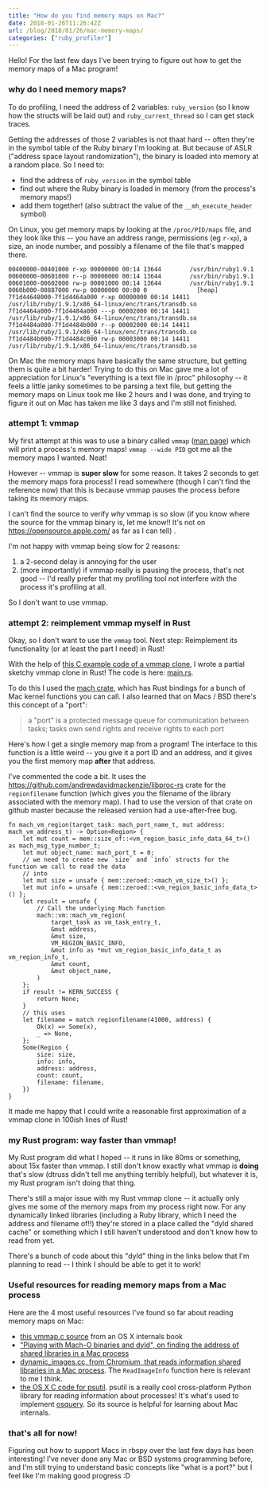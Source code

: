 ```yaml
---
title: "How do you find memory maps on Mac?"
date: 2018-01-26T11:26:42Z
url: /blog/2018/01/26/mac-memory-maps/
categories: ["ruby_profiler"]
---
```


Hello! For the last few days I've been trying to figure out how to get the memory maps of a Mac
program!

### why do I need memory maps?

To do profiling, I need the address of 2 variables: `ruby_version` (so I know how the structs will
be laid out) and `ruby_current_thread` so I can get stack traces.

Getting the addresses of those 2 variables is not thaat hard -- often they're in the symbol table of
the Ruby binary I'm looking at. But because of ASLR ("address space layout randomization"), the
binary is loaded into memory at a random place. So I need to:

* find the address of `ruby_version` in the symbol table
* find out where the Ruby binary is loaded in memory (from the process's memory maps!)
* add them together! (also subtract the value of the `__mh_execute_header` symbol)

On Linux, you get memory maps by looking at the `/proc/PID/maps` file, and they look like this --
you have an address range, permissions (eg `r-xp`), a size, an inode number, and possibly a filename
of the file that's mapped there.

```
00400000-00401000 r-xp 00000000 00:14 13644        /usr/bin/ruby1.9.1
00600000-00601000 r--p 00000000 00:14 13644        /usr/bin/ruby1.9.1
00601000-00602000 rw-p 00001000 00:14 13644        /usr/bin/ruby1.9.1
0060b000-00887000 rw-p 00000000 00:00 0              [heap]
7f1d44648000-7f1d4464a000 r-xp 00000000 00:14 14411  /usr/lib/ruby/1.9.1/x86_64-linux/enc/trans/transdb.so
7f1d4464a000-7f1d4484a000 ---p 00002000 00:14 14411  /usr/lib/ruby/1.9.1/x86_64-linux/enc/trans/transdb.so
7f1d4484a000-7f1d4484b000 r--p 00002000 00:14 14411  /usr/lib/ruby/1.9.1/x86_64-linux/enc/trans/transdb.so
7f1d4484b000-7f1d4484c000 rw-p 00003000 00:14 14411  /usr/lib/ruby/1.9.1/x86_64-linux/enc/trans/transdb.so
```

On Mac the memory maps have basically the same structure, but getting them is quite a bit harder!
Trying to do this on Mac gave me a lot of appreciation for Linux's "everything is a text file in
/proc" philosophy -- it feels a little janky sometimes to be parsing a text file, but getting the
memory maps on Linux took me like 2 hours and I was done, and trying to figure it out on Mac has
taken me like 3 days and I'm still not finished.

### attempt 1: vmmap

My first attempt at this was to use a binary called `vmmap` ([man page](https://developer.apple.com/legacy/library/documentation/Darwin/Reference/ManPages/man1/vmmap.1.html)) which will print a process's memory
maps! `vmmap --wide PID` got me all the memory maps I wanted. Neat!

However -- vmmap is **super slow** for some reason. It takes 2 seconds to get the memory maps fora
process! I read somewhere (though I can't find the reference now) that this is because vmmap pauses
the process before taking its memory maps.

I can't find the source to verify *why* vmmap is so slow (if you know where the source for the vmmap
binary is, let me know!! It's not on https://opensource.apple.com/ as far as I can tell) .

I'm not happy with vmmap being slow for 2 reasons:

1. a 2-second delay is annoying for the user
2. (more importantly) if vmmap really is pausing the process, that's not good -- I'd really prefer
   that my profiling tool not interfere with the process it's profiling at all.

So I don't want to use vmmap.

### attempt 2: reimplement vmmap myself in Rust

Okay, so I don't want to use the `vmmap` tool. Next step: Reimplement its functionality (or at least
the part I need) in Rust!

With the help of [this C example code of a vmmap clone](http://www.newosxbook.com/src.jl?tree=listings&file=12-1-vmmap.c), I wrote a partial sketchy vmmap clone in
Rust! The code is here: [main.rs](https://gist.githubusercontent.com/jvns/6ecc2e1db154ca5ecf1ad0c354d8d5d9/raw/36f3c223c484f3f4668f5a0602c50f3412bc0895/main.rs).

To do this I used the [mach crate](https://docs.rs/mach), which has Rust bindings for a bunch of Mac
kernel functions you can call. I also learned that on Macs / BSD there's this concept of a "port":

> a "port" is a protected message queue for communication between tasks; tasks own send rights and
> receive rights to each port

Here's how I get a single memory map from a program! The interface to this function is a little
weird -- you give it a port ID and an address, and it gives you the first memory map **after** that
address.

I've commented the code a bit. It uses the https://github.com/andrewdavidmackenzie/libproc-rs crate
for the `regionfilename` function (which gives you the filename of the library associated with the
memory map). I had to use the version of that crate on github master because the released
version had a use-after-free bug.

```
fn mach_vm_region(target_task: mach_port_name_t, mut address: mach_vm_address_t) -> Option<Region> {
    let mut count = mem::size_of::<vm_region_basic_info_data_64_t>() as mach_msg_type_number_t;
    let mut object_name: mach_port_t = 0;
    // we need to create new `size` and `info` structs for the function we call to read the data
    // into
    let mut size = unsafe { mem::zeroed::<mach_vm_size_t>() };
    let mut info = unsafe { mem::zeroed::<vm_region_basic_info_data_t>() };
    let result = unsafe {
        // Call the underlying Mach function
        mach::vm::mach_vm_region(
            target_task as vm_task_entry_t,
            &mut address,
            &mut size,
            VM_REGION_BASIC_INFO,
            &mut info as *mut vm_region_basic_info_data_t as vm_region_info_t,
            &mut count,
            &mut object_name,
        )
    };
    if result != KERN_SUCCESS {
        return None;
    }
    // this uses 
    let filename = match regionfilename(41000, address) {
        Ok(x) => Some(x),
        _ => None,
    };
    Some(Region {
        size: size,
        info: info,
        address: address,
        count: count,
        filename: filename,
    })
}
```

It made me happy that I could write a reasonable first approximation of a vmmap clone in 100ish
lines of Rust!

### my Rust program: way faster than vmmap!

My Rust program did what I hoped -- it runs in like 80ms or something, about 15x faster than vmmap.
I still don't know exactly what vmmap is **doing** that's slow (dtruss didn't tell me anything
terribly helpful), but whatever it is, my Rust program isn't doing that thing.

There's still a major issue with my Rust vmmap clone -- it actually only gives me some of the
memory maps from my process right now. For any dynamically linked libraries (including a Ruby
library, which I need the address and filename of!!) they're stored in a place called the "dyld
shared cache" or something which I still haven't understood and don't know how to read from yet.

There's a bunch of code about this "dyld" thing in the links below that I'm planning to read -- I
think I should be able to get it to work!

### Useful resources for reading memory maps from a Mac process

Here are the 4 most useful resources I've found so far about reading memory maps on Mac:

* [this vmmap.c source](http://www.newosxbook.com/src.jl?tree=listings&file=12-1-vmmap.c) from an OS
  X internals book
* ["Playing with Mach-O binaries and dyld", on finding the address of shared libraries in a Mac process](https://blog.lse.epita.fr/articles/82-playing-with-mach-os-and-dyld.html)
* [dynamic_images.cc, from Chromium, that reads information shared libraries in a Mac process](https://chromium.googlesource.com/breakpad/breakpad/+/master/src/client/mac/handler/dynamic_images.cc). The `ReadImageInfo` function here is relevant to me I think.
* [the OS X C code for psutil](https://github.com/giampaolo/psutil/blob/master/psutil/_psutil_osx.c). psutil is a really
  cool cross-platform Python library for reading information about processes! It's what's used to
  implement [osquery](https://osquery.io/). So its source is helpful for learning about Mac internals.

### that's all for now!

Figuring out how to support Macs in rbspy over the last few days has been interesting! I've never
done any Mac or BSD systems programming before, and I'm still trying to understand basic concepts
like "what is a port?" but I feel like I'm making good progress :D
